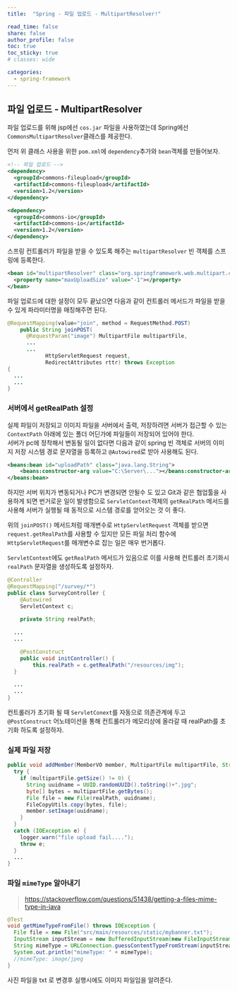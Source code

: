 ```yaml
---
title:  "Spring - 파일 업로드 - MultipartResolver!"

read_time: false
share: false
author_profile: false
toc: true
toc_sticky: true
# classes: wide

categories:
  - spring-framework
---
```


## 파일 업로드 - MultipartResolver

파일 업로드를 위해 jsp에선 `cos.jar` 파일을 사용하였는데 Spring에선 `CommonsMultipartResolver`클래스를 제공한다.  



먼저 위 클래스 사용을 위한 `pom.xml`에 `dependency`추가와 `bean`객체를 만들어보자.  

```xml
<!-- 파일 업로드 -->
<dependency>
  <groupId>commons-fileupload</groupId>
  <artifactId>commons-fileupload</artifactId>
  <version>1.2</version>
</dependency>

<dependency>
  <groupId>commons-io</groupId>
  <artifactId>commons-io</artifactId>
  <version>1.2</version>
</dependency>
```

스프링 컨트롤러가 파일을 받을 수 있도록 해주는 `multipartResolver` 빈 객체를 스프링에 등록한다.  
```xml
<bean id="multipartResolver" class="org.springframework.web.multipart.commons.CommonsMultipartResolver">
  <property name="maxUploadSize" value="-1"></property>
</bean>
```

파일 업로드에 대한 설정이 모두 끝났으면 다음과 같이 컨트롤러 메서드가 파일을 받을 수 있게 파라미터명을 매칭해주면 된다.

```java
@RequestMapping(value="join", method = RequestMethod.POST)
	public String joinPOST(
      @RequestParam("image") MultipartFile multipartFile,
      ...
      ...
			HttpServletRequest request,
			RedirectAttributes rttr) throws Exception
{
  ...
  ...
}
```

### 서버에서 getRealPath 설정

실제 파일이 저장되고 이미지 파일을 서버에서 출력, 저장하려면 서버가 접근할 수 있는 `ContextPath` 아래에 있는 폴더 어딘가에 파일들이 저장되어 있어야 한다.  
서버가 pc에 정착해서 변동될 일이 없다면 다음과 같이 spring 빈 객체로 서버의 이미지 저장 시스템 경로 문자열을 등록하고 `@Autowired`로 받아 사용해도 된다.  
```xml
<beans:bean id="uploadPath" class="java.lang.String">
	<beans:constructor-arg value="C:\Server\..."></beans:constructor-arg>
</beans:bean>
```

하지만 서버 위치가 변동되거나 PC가 변경되면 안될수 도 있고 Git과 같은 협업툴을 사용하게 되면 번거로운 일이 발생함으로 `ServletContext`객체의 `getRealPath` 메서드를 사용해 서버가 실행될 때 동적으로 시스템 경로를 얻어오는 것 이 좋다.  

위의 `joinPOST()` 메서드처럼 매개변수로 `HttpServletRequest` 객체를 받으면 `request.getRealPath`를 사용할 수 있지만 모든 파일 처리 함수에 `HttpServletRequest`를 매개변수로 잡는 일은 매우 번거롭다.  

`ServletContext`에도 `getRealPath` 메서드가 있음으로 이를 사용해 컨트롤러 초기화시 `realPath` 문자열을 생성하도록 설정하자.  

```java
@Controller
@RequestMapping("/survey/*")
public class SurveyController {
	@Autowired
	ServletContext c;
	
	private String realPath;
  
  ...
  ...

	@PostConstruct
	public void initController() {
		this.realPath = c.getRealPath("/resources/img");
  }
  
  ...
  ...
}

```

컨트롤러가 초기화 될 때 `ServletConext`를 자동으로 의존관계에 두고 `@PostConstruct` 어노테이션을 통해 컨트롤러가 메모리상에 올라갈 때 realPath를 초기화 하도록 설정하자.  


### 실제 파일 저장

```java
public void addMember(MemberVO member, MultipartFile multipartFile, String realPath) throws Exception {
  try {
    if (multipartFile.getSize() != 0) {
      String uuidname = UUID.randomUUID().toString()+".jpg";
      byte[] bytes = multipartFile.getBytes();
      File file = new File(realPath, uuidname);
      FileCopyUtils.copy(bytes, file);
      member.setImage(uuidname);
    }
  }
  catch (IOException e) {
    logger.warn("file upload fail....");
    throw e;
  }
  ...
}
```

### 파일 `mimeType` 알아내기  

> https://stackoverflow.com/questions/51438/getting-a-files-mime-type-in-java

```java
@Test
void getMimeTypeFromFile() throws IOException {
  File file = new File("src/main/resources/static/mybanner.txt");
  InputStream inputStream = new BufferedInputStream(new FileInputStream(file));
  String mimeType = URLConnection.guessContentTypeFromStream(inputStream);
  System.out.println("mimeType: " + mimeType);
  //mimeType: image/jpeg
}
```

사진 파일을 txt 로 변경후 실행시에도 이미지 파일임을 알려준다.  